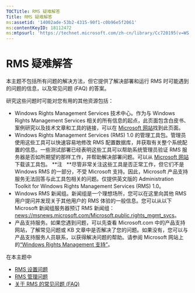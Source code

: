 ```yaml
---
TOCTitle: RMS 疑难解答
Title: RMS 疑难解答
ms:assetid: '14002ade-53b2-4315-90f1-c0b96e5f2061'
ms:contentKeyID: 18112472
ms:mtpsurl: 'https://technet.microsoft.com/zh-cn/library/Cc720195(v=WS.10)'
---
```


RMS 疑难解答
============

本主题不包括所有问题的解决方法，但它提供了解决部署和运行 RMS 时可能遇到的问题的信息，以及常见问题 (FAQ) 的答案。

研究这些问题时可能对您有用的其他资源包括：

-   Windows Rights Management Services 技术中心。作为与 Windows Rights Management Services 相关的所有信息的起点，此页面包含白皮书、案例研究以及技术文章和工具的链接，可以在 [Microsoft 网站](http://go.microsoft.com/fwlink/?linkid=26724)找到此页面。
-   Windows Rights Management Services (RMS) 1.0 的管理工具包。管理员使用这些工具可以快速容易地修改 RMS 配置数据库，并获取有关整个系统配置的信息。一些测试部署已经表明这些工具可以帮助系统管理员验证 RMS 服务器是否如所期望的那样工作，并帮助解决部署问题。可以从 [Microsoft 网站](http://go.microsoft.com/fwlink/?linkid=33841)下载该工具包。
    **注   **尽管非常关注这些工具是否正常工作，但它们不是 Windows RMS 的一部分，不受 Microsoft 支持。因此，Microsoft 产品支持服务无法回答与此工具包相关的问题。仅提供英文版的 Administration Toolkit for Windows Rights Management Services (RMS) 1.0。
-   Windows RMS 新闻组。新闻组是一个理想场所，您可以在这里向其他 RMS 用户提问并发现关于其他用户的 RMS 体验的一般信息。您可以从以下 Microsoft 新闻组服务器预订 RMS 新闻组：[news://msnews.microsoft.com/Microsoft.public.rights\_mgmt\_svcs]()。
-   产品支持服务。如果您遇到问题，可以先查看 Microsoft.com 中的产品支持网站，了解常见问题或 KB 文章中是否解决了您的问题。如果没有，您可以与产品支持服务人员联系，以获得解决问题的帮助。请参阅 Microsoft 网站上的[“Windows Rights Management 支持”](http://go.microsoft.com/fwlink/?linkid=33883)。

在本主题中

-   [RMS 设置问题](https://technet.microsoft.com/b0e6ef48-ab38-4426-be5b-811cf64c45c0)
-   [RMS 管理问题](https://technet.microsoft.com/97013c08-d3fa-4ea0-8914-995b6c97f900)
-   [关于 RMS 的常见问题 (FAQ)](https://technet.microsoft.com/0f14390c-8de5-4829-95af-87f48d13869c)
